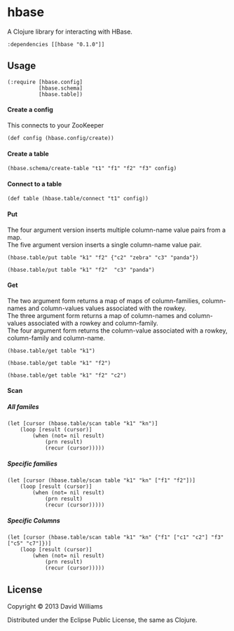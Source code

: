 # hbase

A Clojure library for interacting with HBase. 

    :dependencies [[hbase "0.1.0"]]
    
## Usage

    (:require [hbase.config]
              [hbase.schema]
              [hbase.table])
        
#### Create a config 

This connects to your ZooKeeper

    (def config (hbase.config/create))

#### Create a table

    (hbase.schema/create-table "t1" "f1" "f2" "f3" config)
    
#### Connect to a table

    (def table (hbase.table/connect "t1" config))
    
#### Put

The four argument version inserts multiple column-name value pairs from a map.  
The five argument version inserts a single column-name value pair.  

    (hbase.table/put table "k1" "f2" {"c2" "zebra" "c3" "panda"})
    
    (hbase.table/put table "k1" "f2"  "c3" "panda")
    
#### Get

The two argument form returns a map of maps of column-families, column-names and column-values values associated with the rowkey.  
The three argument form returns a map of column-names and column-values associated with a rowkey and column-family.  
The four argument form returns the column-value associated with a rowkey, column-family and column-name.  

    (hbase.table/get table "k1")

    (hbase.table/get table "k1" "f2")
    
    (hbase.table/get table "k1" "f2" "c2")
    
#### Scan

##### All familes

    (let [cursor (hbase.table/scan table "k1" "kn")]
        (loop [result (cursor)]
            (when (not= nil result)
                (prn result)
                (recur (cursor)))))

##### Specific families

    (let [cursor (hbase.table/scan table "k1" "kn" ["f1" "f2"])]
        (loop [result (cursor)]
            (when (not= nil result)
                (prn result)
                (recur (cursor)))))

##### Specific Columns

    (let [cursor (hbase.table/scan table "k1" "kn" {"f1" ["c1" "c2"] "f3" ["c5" "c7"]})]
        (loop [result (cursor)]
            (when (not= nil result)
                (prn result)
                (recur (cursor)))))

## License

Copyright © 2013 David Williams

Distributed under the Eclipse Public License, the same as Clojure.
